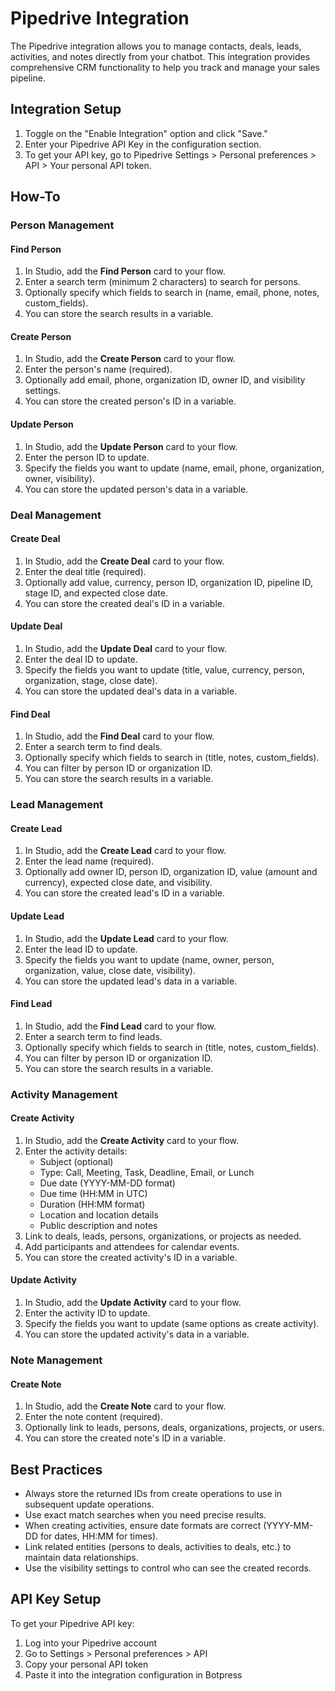 # Pipedrive Integration

The Pipedrive integration allows you to manage contacts, deals, leads, activities, and notes directly from your chatbot. This integration provides comprehensive CRM functionality to help you track and manage your sales pipeline.

## Integration Setup

1. Toggle on the "Enable Integration" option and click "Save."
2. Enter your Pipedrive API Key in the configuration section.
3. To get your API key, go to Pipedrive Settings > Personal preferences > API > Your personal API token.

## How-To

### Person Management

#### Find Person
1. In Studio, add the **Find Person** card to your flow.
2. Enter a search term (minimum 2 characters) to search for persons.
3. Optionally specify which fields to search in (name, email, phone, notes, custom_fields).
4. You can store the search results in a variable.

#### Create Person
1. In Studio, add the **Create Person** card to your flow.
2. Enter the person's name (required).
3. Optionally add email, phone, organization ID, owner ID, and visibility settings.
4. You can store the created person's ID in a variable.

#### Update Person
1. In Studio, add the **Update Person** card to your flow.
2. Enter the person ID to update.
3. Specify the fields you want to update (name, email, phone, organization, owner, visibility).
4. You can store the updated person's data in a variable.

### Deal Management

#### Create Deal
1. In Studio, add the **Create Deal** card to your flow.
2. Enter the deal title (required).
3. Optionally add value, currency, person ID, organization ID, pipeline ID, stage ID, and expected close date.
4. You can store the created deal's ID in a variable.

#### Update Deal
1. In Studio, add the **Update Deal** card to your flow.
2. Enter the deal ID to update.
3. Specify the fields you want to update (title, value, currency, person, organization, stage, close date).
4. You can store the updated deal's data in a variable.

#### Find Deal
1. In Studio, add the **Find Deal** card to your flow.
2. Enter a search term to find deals.
3. Optionally specify which fields to search in (title, notes, custom_fields).
4. You can filter by person ID or organization ID.
5. You can store the search results in a variable.

### Lead Management

#### Create Lead
1. In Studio, add the **Create Lead** card to your flow.
2. Enter the lead name (required).
3. Optionally add owner ID, person ID, organization ID, value (amount and currency), expected close date, and visibility.
4. You can store the created lead's ID in a variable.

#### Update Lead
1. In Studio, add the **Update Lead** card to your flow.
2. Enter the lead ID to update.
3. Specify the fields you want to update (name, owner, person, organization, value, close date, visibility).
4. You can store the updated lead's data in a variable.

#### Find Lead
1. In Studio, add the **Find Lead** card to your flow.
2. Enter a search term to find leads.
3. Optionally specify which fields to search in (title, notes, custom_fields).
4. You can filter by person ID or organization ID.
5. You can store the search results in a variable.

### Activity Management

#### Create Activity
1. In Studio, add the **Create Activity** card to your flow.
2. Enter the activity details:
   - Subject (optional)
   - Type: Call, Meeting, Task, Deadline, Email, or Lunch
   - Due date (YYYY-MM-DD format)
   - Due time (HH:MM in UTC)
   - Duration (HH:MM format)
   - Location and location details
   - Public description and notes
3. Link to deals, leads, persons, organizations, or projects as needed.
4. Add participants and attendees for calendar events.
5. You can store the created activity's ID in a variable.

#### Update Activity
1. In Studio, add the **Update Activity** card to your flow.
2. Enter the activity ID to update.
3. Specify the fields you want to update (same options as create activity).
4. You can store the updated activity's data in a variable.

### Note Management

#### Create Note
1. In Studio, add the **Create Note** card to your flow.
2. Enter the note content (required).
3. Optionally link to leads, persons, deals, organizations, projects, or users.
4. You can store the created note's ID in a variable.

## Best Practices

- Always store the returned IDs from create operations to use in subsequent update operations.
- Use exact match searches when you need precise results.
- When creating activities, ensure date formats are correct (YYYY-MM-DD for dates, HH:MM for times).
- Link related entities (persons to deals, activities to deals, etc.) to maintain data relationships.
- Use the visibility settings to control who can see the created records.

## API Key Setup

To get your Pipedrive API key:
1. Log into your Pipedrive account
2. Go to Settings > Personal preferences > API
3. Copy your personal API token
4. Paste it into the integration configuration in Botpress
